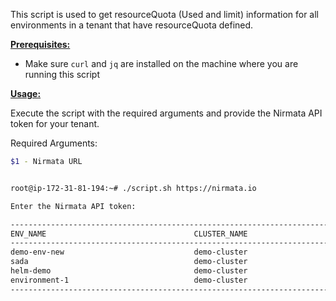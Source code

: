 This script is used to get resourceQuota (Used and limit) information for all environments in a tenant that have resourceQuota defined. 

<ins>**Prerequisites:**</ins>

- Make sure `curl` and `jq` are installed on the machine where you are running this script

<ins>**Usage:**</ins>

Execute the script with the required arguments and provide the Nirmata API token for your tenant. 

Required Arguments:
```sh
$1 - Nirmata URL
```

```sh

root@ip-172-31-81-194:~# ./script.sh https://nirmata.io

Enter the Nirmata API token:

------------------------------------------------------------------------------------------------------------------------
ENV_NAME                                 CLUSTER_NAME                   CPU_LIMIT  CPU_USED   MEMORY_LIMIT    MEMORY_USED
------------------------------------------------------------------------------------------------------------------------
demo-env-new                             demo-cluster                   4          500m       8Gi             512Mi
sada                                     demo-cluster                   4          0          8Gi             0
helm-demo                                demo-cluster                   4          0          8Gi             0
environment-1                            demo-cluster                   8          750m       16Gi            768Mi
------------------------------------------------------------------------------------------------------------------------


```

